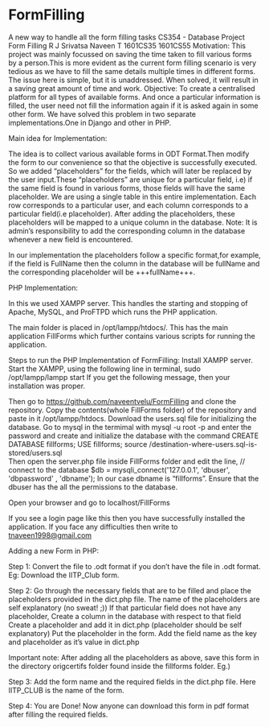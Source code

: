 # FormFilling
A new way to handle all the form filling tasks
CS354 - Database Project
Form Filling
R J Srivatsa										Naveen T
1601CS35						   				1601CS55
Motivation:
This project was mainly focussed on saving the time taken to fill various forms by a person.This is more evident as the current form filling scenario is very tedious as we have to fill the same details multiple times in different forms.
The issue here is simple, but it is unaddressed. When solved, it will result in a saving great amount of time and work.
Objective:
To create a centralised platform for all types of available forms. And once a particular information is filled, the user need not fill the information again if it is asked again in some other form.
We have solved this problem in two separate implementations.One in Django and other in PHP.

Main idea for Implementation:

The idea is to collect various available forms in ODT Format.Then modify the form to our convenience so that the objective is successfully executed.
So we added “placeholders” for the fields, which will later be replaced by the user input.These “placeholders” are unique for a particular field, i.e) if the same field is found in various forms, those fields will have the same placeholder.
We are using a single table in this entire implementation.
Each row corresponds to a particular user, and each column corresponds to a particular field(i.e  placeholder).
After adding the placeholders, these placeholders will be mapped to a unique column in the database.
Note: It is admin’s responsibility to add the corresponding column in the database whenever a new field is encountered.

In our implementation the placeholders follow a specific format,for example, if the field is FullName then the column in the database will be fullName and the corresponding placeholder will be +++fullName+++.


PHP Implementation:

In this we used XAMPP server. This handles the starting and stopping of Apache, MySQL, and ProFTPD which runs the PHP application.

The main folder is placed in /opt/lampp/htdocs/. This has the main application FillForms which further contains various scripts for running the application.

Steps to run the PHP Implementation of FormFilling:
Install XAMPP server.
Start the XAMPP, using the following line in terminal,
 sudo /opt/lampp/lampp start
If you get the following message, then your installation was proper.


Then go to https://github.com/naveentvelu/FormFilling and clone the repository.
Copy the contents(whole FillForms folder) of the repository and paste in it /opt/lampp/htdocs.
Download the users.sql file for initializing the database.
Go to mysql in the termimal with mysql -u root -p and enter the password and create and initialize the database with the command 
CREATE DATABASE fillforms;
USE fillforms;
source /destination-where-users.sql-is-stored/users.sql   
Then open the server.php file inside FillForms folder and edit the line,
	// connect to the database
$db = mysqli_connect('127.0.0.1', 'dbuser', 'dbpassword' , 'dbname');
In our case dbname is “fillforms”.
Ensure that the dbuser has the all the permissions to the database.

Open your browser and go to localhost/FillForms
 
If you see a login page like this then you have successfully installed the application. 
If you face any difficulties then write to tnaveen1998@gmail.com

Adding a new Form in PHP:

Step 1:
Convert the file to .odt format if you don’t have the file in .odt format.
Eg:
Download the IITP_Club form.

Step 2:
Go through the necessary fields that are to be filled and place the placeholders provided in the dict.php file.
The name of the placeholders are self explanatory (no sweat! ;))
If that particular field does not have any placeholder,
Create a column in the database with respect to that field 
Create a placeholder and add it in dict.php (placeholder should be self explanatory)
Put the placeholder in the form.
Add the field name as the key and placeholder as it’s value in dict.php

Important note:
After adding all the placeholders as above, save this form in the directory origcertifs folder found inside the fillforms folder.
Eg.)

Step 3:
Add the form name and the required fields in the dict.php file.
Here IITP_CLUB is the name of the form.



Step 4:
You are Done!
Now anyone can download this form in pdf format after filling the required fields.
